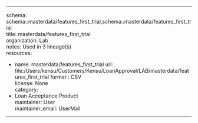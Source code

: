 


---  
schema: schema::masterdata/features_first_trial,schema::masterdata/features_first_trial  
title: masterdata/features_first_trial  
organization: Lab  
notes: Used in 3 lineage(s)  
resources:  
  - name: masterdata/features_first_trial 
    url: file:/Users/kensu/Customers/Kensu/LoanApproval/LAB/masterdata/features_first_trial 
    format : CSV  
license: None  
category:
  - Loan Acceptance Product  
maintainer: User  
maintainer_email: UserMail  
---